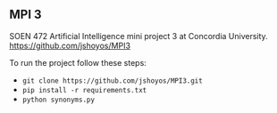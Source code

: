 ## MPI 3
SOEN 472 Artificial Intelligence mini project 3 at Concordia University.
https://github.com/jshoyos/MPI3

To run the project follow these steps:
* `git clone https://github.com/jshoyos/MPI3.git`
* `pip install -r requirements.txt`
* `python synonyms.py`
